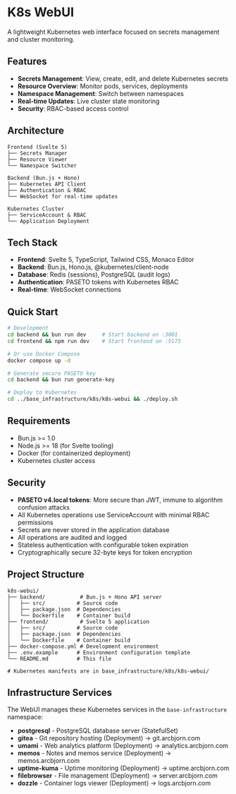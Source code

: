 # K8s WebUI

A lightweight Kubernetes web interface focused on secrets management and cluster monitoring.

## Features

- **Secrets Management**: View, create, edit, and delete Kubernetes secrets
- **Resource Overview**: Monitor pods, services, deployments
- **Namespace Management**: Switch between namespaces
- **Real-time Updates**: Live cluster state monitoring
- **Security**: RBAC-based access control

## Architecture

```
Frontend (Svelte 5)
├── Secrets Manager
├── Resource Viewer  
└── Namespace Switcher

Backend (Bun.js + Hono)
├── Kubernetes API Client
├── Authentication & RBAC
└── WebSocket for real-time updates

Kubernetes Cluster
├── ServiceAccount & RBAC
└── Application Deployment
```

## Tech Stack

- **Frontend**: Svelte 5, TypeScript, Tailwind CSS, Monaco Editor
- **Backend**: Bun.js, Hono.js, @kubernetes/client-node
- **Database**: Redis (sessions), PostgreSQL (audit logs)
- **Authentication**: PASETO tokens with Kubernetes RBAC
- **Real-time**: WebSocket connections

## Quick Start

```bash
# Development
cd backend && bun run dev     # Start backend on :3001
cd frontend && npm run dev    # Start frontend on :5173

# Or use Docker Compose
docker compose up -d

# Generate secure PASETO key
cd backend && bun run generate-key

# Deploy to Kubernetes
cd ../base_infrastructure/k8s/k8s-webui && ./deploy.sh
```

## Requirements

- Bun.js >= 1.0
- Node.js >= 18 (for Svelte tooling)
- Docker (for containerized deployment)
- Kubernetes cluster access

## Security

- **PASETO v4.local tokens**: More secure than JWT, immune to algorithm confusion attacks
- All Kubernetes operations use ServiceAccount with minimal RBAC permissions
- Secrets are never stored in the application database
- All operations are audited and logged
- Stateless authentication with configurable token expiration
- Cryptographically secure 32-byte keys for token encryption

## Project Structure

```
k8s-webui/
├── backend/           # Bun.js + Hono API server
│   ├── src/          # Source code
│   ├── package.json  # Dependencies
│   └── Dockerfile    # Container build
├── frontend/          # Svelte 5 application
│   ├── src/          # Source code
│   ├── package.json  # Dependencies
│   └── Dockerfile    # Container build
├── docker-compose.yml # Development environment
├── .env.example      # Environment configuration template
└── README.md         # This file

# Kubernetes manifests are in base_infrastructure/k8s/k8s-webui/
```

## Infrastructure Services

The WebUI manages these Kubernetes services in the `base-infrastructure` namespace:

- **postgresql** - PostgreSQL database server (StatefulSet)
- **gitea** - Git repository hosting (Deployment) → git.arcbjorn.com
- **umami** - Web analytics platform (Deployment) → analytics.arcbjorn.com  
- **memos** - Notes and memos service (Deployment) → memos.arcbjorn.com
- **uptime-kuma** - Uptime monitoring (Deployment) → uptime.arcbjorn.com
- **filebrowser** - File management (Deployment) → server.arcbjorn.com
- **dozzle** - Container logs viewer (Deployment) → logs.arcbjorn.com